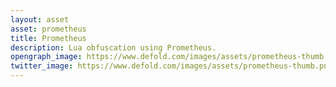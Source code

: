 ```yaml
---
layout: asset
asset: prometheus
title: Prometheus
description: Lua obfuscation using Prometheus.
opengraph_image: https://www.defold.com/images/assets/prometheus-thumb.png
twitter_image: https://www.defold.com/images/assets/prometheus-thumb.png
---
```

